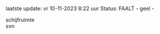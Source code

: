 laatste update: 
vr 10-11-2023  8:22   uur 
Status: FAALT - geel - 
<div class="service Y">schijfruimte</div><div class="service R">svn</div>